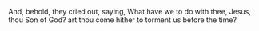 And, behold, they cried out, saying, What have we to do with thee, Jesus, thou Son of God? art thou come hither to torment us before the time?
